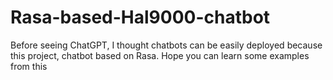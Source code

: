 # Rasa-based-Hal9000-chatbot
Before seeing ChatGPT, I thought chatbots can be easily deployed because this project, chatbot based on Rasa. Hope you can learn some examples from this
